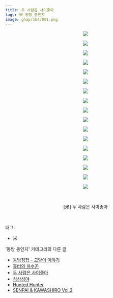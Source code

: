 ```yaml
---
title: 두 사람은 사이좋아
tags: 米 동방_동인지
image: ghap/164/001.png
---
```

<div class="article">
<p style="text-align: center; clear: none; float: none;"><img src="{{ site.nasurl }}/ghap/164/001.png"/></p>
<p style="text-align: center; clear: none; float: none;"><img src="{{ site.nasurl }}/ghap/164/002.png"/></p>
<p style="text-align: center; clear: none; float: none;"><img src="{{ site.nasurl }}/ghap/164/003.png"/></p>
<p style="text-align: center; clear: none; float: none;"><img src="{{ site.nasurl }}/ghap/164/004.png"/></p>
<p style="text-align: center; clear: none; float: none;"><img src="{{ site.nasurl }}/ghap/164/005.png"/></p>
<p style="text-align: center; clear: none; float: none;"><img src="{{ site.nasurl }}/ghap/164/006.png"/></p>
<p style="text-align: center; clear: none; float: none;"><img src="{{ site.nasurl }}/ghap/164/007.png"/></p>
<p style="text-align: center; clear: none; float: none;"><img src="{{ site.nasurl }}/ghap/164/008.png"/></p>
<p style="text-align: center; clear: none; float: none;"><img src="{{ site.nasurl }}/ghap/164/009.png"/></p>
<p style="text-align: center; clear: none; float: none;"><img src="{{ site.nasurl }}/ghap/164/010.png"/></p>
<p style="text-align: center; clear: none; float: none;"><img src="{{ site.nasurl }}/ghap/164/011.png"/></p>
<p style="text-align: center; clear: none; float: none;"><img src="{{ site.nasurl }}/ghap/164/012.png"/></p>
<p style="text-align: center; clear: none; float: none;"><img src="{{ site.nasurl }}/ghap/164/013.png"/></p>
<p style="text-align: center; clear: none; float: none;"><img src="{{ site.nasurl }}/ghap/164/014.png"/></p>
<p style="text-align: center; clear: none; float: none;"><img src="{{ site.nasurl }}/ghap/164/015.png"/></p>
<p style="text-align: center; clear: none; float: none;"><img src="{{ site.nasurl }}/ghap/164/016.png"/></p>
<p style="text-align: center; clear: none; float: none;"><img src="{{ site.nasurl }}/ghap/164/017.png"/></p>
<p style="text-align: center; clear: none; float: none;"><br/></p>
<p style="text-align: center; clear: none; float: none;">[米] 두 사람은 사이좋아</p>
<p><br/></p>
</div><div class="tagTrail">
<p>태그: </p>
<ul>
<li>米</li>
</ul>
</div><div class="another">
<p>'동방 동인지' 카테고리의 다른 글</p>
<ul>
<li><a href="/2016-06-18-ghap_168">동방청첩 - 고양이 이야기</a></li>
<li><a href="/2016-06-18-ghap_165">흉터의 파수꾼</a></li>
<li><a href="/2016-06-18-ghap_164">두 사람은 사이좋아</a></li>
<li><a href="/2016-06-18-ghap_162">심상성야</a></li>
<li><a href="/2016-06-18-ghap_161">Hunted Hunter</a></li>
<li><a href="/2016-06-18-ghap_160">SENPAI &amp; KAWASHIRO Vol.2</a></li>
</ul>
</div><div class="cb_module cb_fluid">
<div class="cb_wrt cb_profile">
</div><!-- commentList close -->
</div>